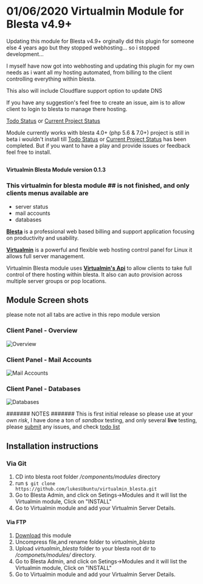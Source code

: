 # 01/06/2020 Virtualmin Module for Blesta v4.9+ 
Updating this module for Blesta v4.9+ orginally did this plugin for someone else 4 years ago but they stopped webhosting... so i stopped development...  
  
I myself have now got into webhosting and updating this plugin for my own needs as i want all my hosting automated, from billing to the client controlling everything within blesta.

This also will include Cloudflare support option to update DNS

   
  If you have any suggestion's feel free to create an issue, aim is to allow client to login to blesta to manage there hosting.
  
  [Todo Status](https://github.com/lukesUbuntu/virtualmin_blesta/issues/11) or [Current Project Status](https://github.com/lukesUbuntu/virtualmin_blesta/projects/2)
  
  Module currently works with blesta 4.0+ (php 5.6 & 7.0+) project is still in beta i wouldn't install till  [Todo Status](https://github.com/lukesUbuntu/virtualmin_blesta/issues/11) or [Current Project Status](https://github.com/lukesUbuntu/virtualmin_blesta/projects/2) has been completed. But if you want to have a play and provide issues or feedback feel free to install.

## 

**Virtualmin Blesta Module version 0.1.3**

### This virtualmin for blesta module ## is not finished, and only clients menus available are 
- server status
- mail accounts
- databases 


[**Blesta**](http://www.blesta.com) is a professional web based billing and support application focusing on productivity and usability.

[**Virtualmin**](https://www.virtualmin.com/) is a powerful and flexible web hosting control panel for Linux it allows full server management.

Virtualmin Blesta module uses [**Virtualmin's Api**](https://www.virtualmin.com/documentation/developer/http) to allow clients to take full control of there hosting within blesta. It also can auto provision across multiple server groups or pop locations.


## Module Screen shots
please note not all tabs are active in this repo module version 

### Client Panel - Overview

![Overview](http://i.imgur.com/PLtkNdA.png)

### Client Panel - Mail Accounts

![Mail Accounts](http://i.imgur.com/Bqs81OT.png)

### Client Panel  - Databases

![Databases](http://i.imgur.com/7i5DLMa.png)

####### NOTES #######
This is first initial release so please use at your *own risk*, I have done a ton of *sandbox* testing, and only several **live** testing, please [submit](https://github.com/lukesUbuntu/gogetsslv2/issues) any issues, and check [todo list](#-todo)
  
## Installation instructions
### Via Git
1. CD into blesta root folder */components/modules* directory
2. run `$ git clone https://github.com/lukesUbuntu/virtualmin_blesta.git`
3. Go to Blesta Admin, and click on Setings->Modules and it will list the Virtualmin module, Click on "INSTALL"
4. Go to Virtualmin module and add your Virtualmin Server Details.

#### Via FTP
1. [Download](https://github.com/lukesUbuntu/virtualmin_blesta/archive/master.zip) this module
2. Uncompress file,and rename folder to *virtualmin_blesta* 
3. Upload *virtualmin_blesta* folder to your blesta root dir to */componets/modules/* directory.
3. Go to Blesta Admin, and click on Setings->Modules and it will list the Virtualmin module, Click on "INSTALL"
4. Go to Virtualmin module and add your Virtualmin Server Details.

